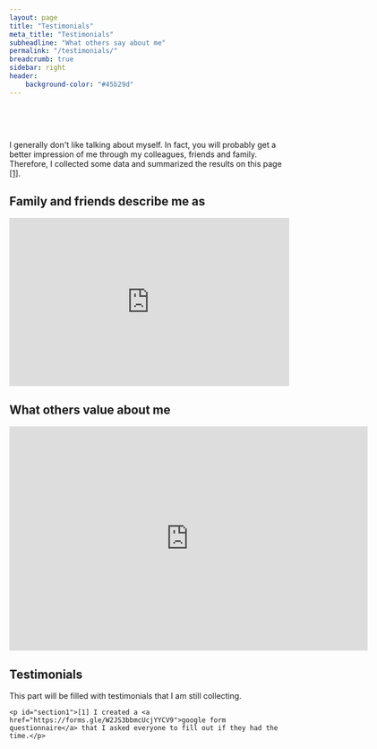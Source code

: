 ```yaml
---
layout: page
title: "Testimonials"
meta_title: "Testimonials"
subheadline: "What others say about me"
permalink: "/testimonials/"
breadcrumb: true
sidebar: right
header:
    background-color: "#45b29d"
---
```



<html>

  <head>
        <meta name="viewport" content="width-device-width, initial-scale=1">

        <style>

​      img{border-radius: 50%;}

​    </style>

  </head>

<body>



<p>I generally don't like talking about myself. In fact, you will probably get a better impression of me through my colleagues, friends and family. Therefore, I collected some data and summarized the results on this page <a href="#section1">[1]</a>.</p>



<h2>Family and friends describe me as</h2>

<iframe src="https://answergarden.ch/embed/1547073" width="500px" height="300px" style="border: none;" scrolling="no" frameborder="0" title="AnswerGarden" allowTransparency="true"><p><a href="https://answergarden.ch/1547073">Go to AnswerGarden</a></p></iframe>




<h2>What others value about me</h2>

<iframe src="https://answergarden.ch/embed/1670175" width="640px" height="400px" style="border: none;" scrolling="no" frameborder="0" title="AnswerGarden" allowTransparency="true"><p><a href="https://answergarden.ch/1670175">Go to AnswerGarden</a></p></iframe>




<h2>Testimonials</h2>

This part will be filled with testimonials that I am still collecting.



```
<p id="section1">[1] I created a <a href="https://forms.gle/W2JS3bbmcUcjYYCV9">google form questionnaire</a> that I asked everyone to fill out if they had the time.</p>
```

</body>  

</html>